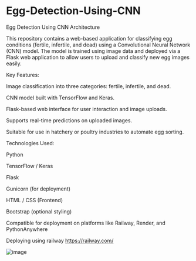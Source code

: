 # Egg-Detection-Using-CNN
Egg Detection Using CNN Architecture

This repository contains a web-based application for classifying egg conditions (fertile, infertile, and dead) using a Convolutional Neural Network (CNN) model. The model is trained using image data and deployed via a Flask web application to allow users to upload and classify new egg images easily.

Key Features:

Image classification into three categories: fertile, infertile, and dead.

CNN model built with TensorFlow and Keras.

Flask-based web interface for user interaction and image uploads.

Supports real-time predictions on uploaded images.

Suitable for use in hatchery or poultry industries to automate egg sorting.

Technologies Used:

Python

TensorFlow / Keras

Flask

Gunicorn (for deployment)

HTML / CSS (Frontend)

Bootstrap (optional styling)

Compatible for deployment on platforms like Railway, Render, and PythonAnywhere

Deploying using railway
https://railway.com/

![image](https://github.com/user-attachments/assets/33c49d0b-85d3-4a4e-9162-6938b8109765)


